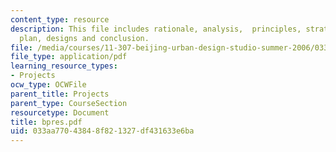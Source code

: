 ```yaml
---
content_type: resource
description: This file includes rationale, analysis,  principles, strategies, master
  plan, designs and conclusion.
file: /media/courses/11-307-beijing-urban-design-studio-summer-2006/033aa77043848f821327df431633e6ba_bpres.pdf
file_type: application/pdf
learning_resource_types:
- Projects
ocw_type: OCWFile
parent_title: Projects
parent_type: CourseSection
resourcetype: Document
title: bpres.pdf
uid: 033aa770-4384-8f82-1327-df431633e6ba
---
```

